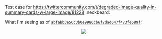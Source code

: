 Test case for https://twittercommunity.com/t/degraded-image-quality-in-summary-cards-w-large-image/81228 :neckbeard:

What I'm seeing as of [`abfabb3e56c3b0e9986cb6f2dad647f473fe589f`](https://github.com/leereilly/twitter-summary-card-test/commit/bebbb8e4f8aca6d1ac6262e7884ccae9f875806d):

<div align="center">
  <img src="https://cloud.githubusercontent.com/assets/121322/22809113/d84bf386-eee4-11e6-9620-c211a029882b.png">
</div>
